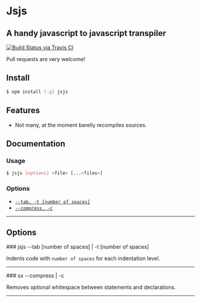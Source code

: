 # Jsjs
## A handy javascript to javascript transpiler

[![Build Status via Travis CI](https://travis-ci.org/aynik/jsjs.svg?branch=master)](https://travis-ci.org/aynik/jsjs)

Pull requests are very welcome!

## Install 

```bash
$ npm install [-g] jsjs
```

## Features

- Not many, at the moment barelly recompiles sources.

## Documentation

### Usage

```bash
$ jsjs [options] <file> [...<files>]
```

### Options

* [`--tab, -t [number of spaces]`](#tab)
* [`--compress, -c`](#compress)

---

## Options

<a name="tab" />
### jsjs --tab [number of spaces] | -t [number of spaces]

Indents code with `number of spaces` for each indentation level.

---

<a name="compress" />
### sx --compress | -c

Removes optional whitespace between statements and declarations.

---


